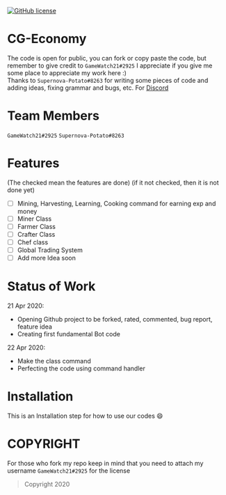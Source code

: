 [![GitHub license](https://img.shields.io/github/license/Naereen/StrapDown.js.svg)](https://github.com/Naereen/StrapDown.js/blob/master/LICENSE)

# CG-Economy
The code is open for public, you can fork or copy paste the code, but remember to give credit to <code>GameWatch21#2925</code> 
I appreciate if you give me some place to appreciate my work here :)
<br>
Thanks to <code>Supernova-Potato#8263</code> for writing some pieces of code and adding ideas, fixing grammar and bugs, etc.
For [Discord](https://discord.gg/ZkW49AT)

# Team Members
<code>GameWatch21#2925</code>
<code>Supernova-Potato#8263</code>

# Features
(The checked mean the features are done)
(if it not checked, then it is not done yet)
- [ ] Mining, Harvesting, Learning, Cooking command for earning exp and money
- [ ] Miner Class
- [ ] Farmer Class
- [ ] Crafter Class
- [ ] Chef class
- [ ] Global Trading System
- [ ] Add more Idea soon

# Status of Work
21 Apr 2020: <ul>
<li>Opening Github project to be forked, rated, commented, bug report, feature idea</li>
<li>Creating first fundamental Bot code</li>
</ul>

22 Apr 2020: <ul>
  <li>Make the class command</li>
  <li>Perfecting the code using command handler</li>
</ul>

# Installation
This is an Installation step for how to use our codes :smile:

# COPYRIGHT
For those who fork my repo keep in mind that you need to attach my username <code>GameWatch21#2925</code> for the license

> Copyright 2020
